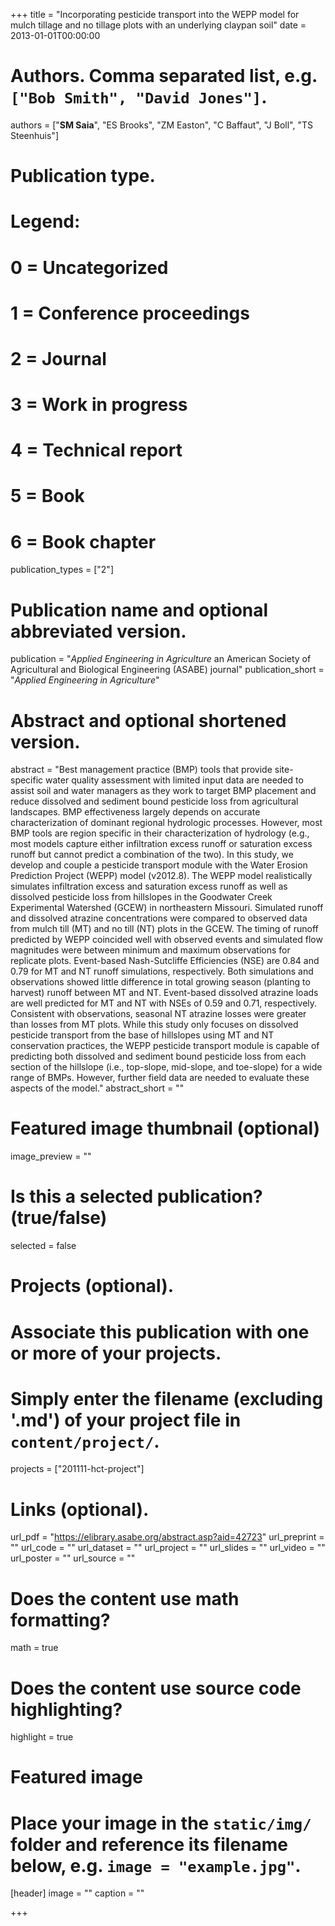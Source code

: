 +++
title = "Incorporating pesticide transport into the WEPP model for mulch tillage and no tillage plots with an underlying claypan soil"
date = 2013-01-01T00:00:00

# Authors. Comma separated list, e.g. `["Bob Smith", "David Jones"]`.
authors = ["**SM Saia**", "ES Brooks", "ZM Easton", "C Baffaut", "J Boll", "TS Steenhuis"]

# Publication type.
# Legend:
# 0 = Uncategorized
# 1 = Conference proceedings
# 2 = Journal
# 3 = Work in progress
# 4 = Technical report
# 5 = Book
# 6 = Book chapter
publication_types = ["2"]

# Publication name and optional abbreviated version.
publication = "*Applied Engineering in Agriculture* an American Society of Agricultural and Biological Engineering (ASABE) journal"
publication_short = "*Applied Engineering in Agriculture*"

# Abstract and optional shortened version.
abstract = "Best management practice (BMP) tools that provide site-specific water quality assessment with limited input data are needed to assist soil and water managers as they work to target BMP placement and reduce dissolved and sediment bound pesticide loss from agricultural landscapes. BMP effectiveness largely depends on accurate characterization of dominant regional hydrologic processes. However, most BMP tools are region specific in their characterization of hydrology (e.g., most models capture either infiltration excess runoff or saturation excess runoff but cannot predict a combination of the two). In this study, we develop and couple a pesticide transport module with the Water Erosion Prediction Project (WEPP) model (v2012.8). The WEPP model realistically simulates infiltration excess and saturation excess runoff as well as dissolved pesticide loss from hillslopes in the Goodwater Creek Experimental Watershed (GCEW) in northeastern Missouri. Simulated runoff and dissolved atrazine concentrations were compared to observed data from mulch till (MT) and no till (NT) plots in the GCEW. The timing of runoff predicted by WEPP coincided well with observed events and simulated flow magnitudes were between minimum and maximum observations for replicate plots. Event-based Nash-Sutcliffe Efficiencies (NSE) are 0.84 and 0.79 for MT and NT runoff simulations, respectively. Both simulations and observations showed little difference in total growing season (planting to harvest) runoff between MT and NT. Event-based dissolved atrazine loads are well predicted for MT and NT with NSEs of 0.59 and 0.71, respectively. Consistent with observations, seasonal NT atrazine losses were greater than losses from MT plots. While this study only focuses on dissolved pesticide transport from the base of hillslopes using MT and NT conservation practices, the WEPP pesticide transport module is capable of predicting both dissolved and sediment bound pesticide loss from each section of the hillslope (i.e., top-slope, mid-slope, and toe-slope) for a wide range of BMPs. However, further field data are needed to evaluate these aspects of the model."
abstract_short = ""

# Featured image thumbnail (optional)
image_preview = ""

# Is this a selected publication? (true/false)
selected = false

# Projects (optional).
#   Associate this publication with one or more of your projects.
#   Simply enter the filename (excluding '.md') of your project file in `content/project/`.
projects = ["201111-hct-project"]

# Links (optional).
url_pdf = "https://elibrary.asabe.org/abstract.asp?aid=42723"
url_preprint = ""
url_code = ""
url_dataset = ""
url_project = ""
url_slides = ""
url_video = ""
url_poster = ""
url_source = ""

# Does the content use math formatting?
math = true

# Does the content use source code highlighting?
highlight = true

# Featured image
# Place your image in the `static/img/` folder and reference its filename below, e.g. `image = "example.jpg"`.
[header]
image = ""
caption = ""

+++
